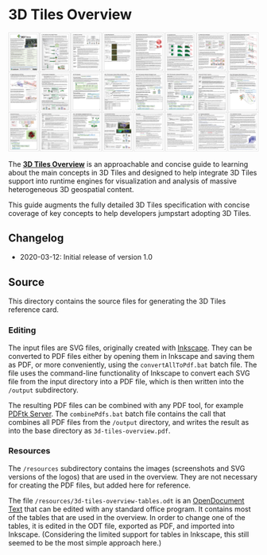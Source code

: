 # 3D Tiles Overview

[![](figures/../../figures/3d-tiles-overview-single-layout-8x3.jpg)](../3d-tiles-overview.pdf)

The [**3D Tiles Overview**](../3d-tiles-overview.pdf) is an approachable and concise guide to learning about the main concepts in 3D Tiles and designed to help integrate 3D Tiles support into runtime engines for visualization and analysis of massive heterogeneous 3D geospatial content.

This guide augments the fully detailed 3D Tiles specification with concise coverage of key concepts to help developers jumpstart adopting 3D Tiles.

## Changelog

* 2020-03-12: Initial release of version 1.0

## Source

This directory contains the source files for generating the 3D Tiles reference card.

### Editing

The input files are SVG files, originally created with [Inkscape](https://inkscape.org/). They can be converted to PDF files either by opening them in Inkscape and saving them as PDF, or more conveniently, using the `convertAllToPdf.bat` batch file. The file uses the command-line functionality of Inkscape to convert each SVG file from the input directory into a PDF file, which is then written into the `/output` subdirectory.

The resulting PDF files can be combined with any PDF tool, for example [PDFtk Server](https://www.pdflabs.com/tools/pdftk-server/). The `combinePdfs.bat` batch file contains the call that combines all PDF files from the `/output` directory, and writes the result as into the base directory as `3d-tiles-overview.pdf`.

### Resources

The `/resources` subdirectory contains the images (screenshots and SVG versions of the logos) that are used in the overview. They are not necessary for creating the PDF files, but added here for reference.

The file `/resources/3d-tiles-overview-tables.odt` is an [OpenDocument Text](https://en.wikipedia.org/wiki/OpenDocument) that can be edited with any standard office program. It contains most of the tables that are used in the overview. In order to change one of the tables, it is edited in the ODT file, exported as PDF, and imported into Inkscape. (Considering the limited support for tables in Inkscape, this still seemed to be the most simple approach here.)